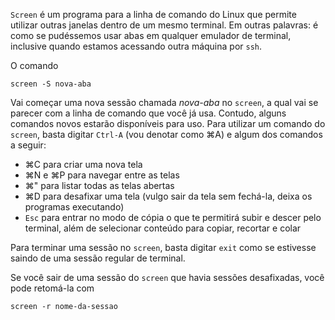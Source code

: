 `Screen` é um programa para a linha de comando do Linux que permite utilizar outras janelas dentro de um mesmo terminal. Em outras palavras: é como se pudéssemos usar abas em qualquer emulador de terminal, inclusive quando estamos acessando outra máquina por `ssh`.

O comando

```
screen -S nova-aba
```

Vai começar uma nova sessão chamada _nova-aba_ no `screen`, a qual vai se parecer com a linha de comando que você já usa. Contudo, alguns comandos novos estarão disponíveis para uso. Para utilizar um comando do `screen`, basta digitar `Ctrl-A` (vou denotar como ⌘A) e  algum dos comandos a seguir:

- ⌘C para criar uma nova tela
- ⌘N e ⌘P para navegar entre as telas
- ⌘" para listar todas as telas abertas
- ⌘D para desafixar uma tela (vulgo sair da tela sem fechá-la, deixa os programas executando)
- `Esc` para entrar no modo de cópia o que te permitirá subir e descer pelo terminal, além de selecionar conteúdo para copiar, recortar e colar

Para terminar uma sessão no `screen`, basta digitar `exit` como se estivesse saindo de uma sessão regular de terminal.

Se você sair de uma sessão do `screen` que havia sessões desafixadas, você pode retomá-la com

```
screen -r nome-da-sessao
```
